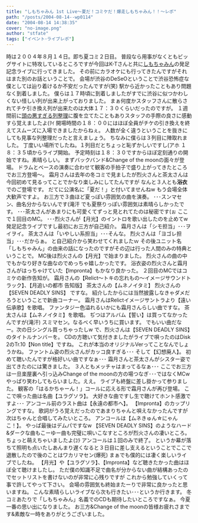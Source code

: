 ```yaml
---
title: "しもちゃみん 1st Live～夏だ！コミケだ！爆走しもちゃみん！！～レポ"
path: "/posts/2004-08-14--wp0114"
date: "2004-08-14 14:38:35"
cover: "no-image.png"
author: "stfate"
tags: ["イベント･ライブレポ"]
---
```


時は２００４年８月１４日。即ち夏コミ２日目。
普段なら用事がなくともビッグサイトに特攻しているところですが今回はK-Tさんと共に<a href="http://www.shimochamin.com/" target="_self">しもちゃみん</a>の発足記念ライブに行ってきました。
その前にカラオケにも行ってきたんですがそれはまた別のお話ということで。
会場が渋谷のDeSeOということで渋谷恐怖症な僕としては辿り着けるか不安だったんですが(笑)
駅から近かったこともあり問題なく到着しました。
僕らは１７時頃に到着しましたがすでに渋谷に似つかわしくない怪しい列が出来上がっておりました。
まぁ何度かスタッフさんに散らされてチケ引き換え列が出来たのは大体１７：３０くらいだったのですが。
１週間前に<a href="http://stfate.whitesnow.jp/index.php?e=97">頭の悪すぎる列整理</a>に腹を立てたこともありスタッフの手際の良さに感動すら覚えましたよ(ｦｲ
開場時間の１８：００にはほぼ全員がチケの引き換えを終えてスムーズに入場できましたからねぇ。
人数が全く違うということを抜きにしても見事な列整理だったと言えましょう。
ちなみに僕らは３列目に陣取れました。
丁度いい場所でしたね。１列目だとちょっと恥ずかしいですし(アホ
１８：３５頃からライブ開始。
予定時刻は１８：３０ですからほぼ定刻通りの開始ですね。素晴らしい。
まずバックバンド&Change of the moonの面々が登場。
ドラムとベースの演奏に合わせて観客の手拍子で盛り上がってきたところでお三方登場〜。
霜月さんは去年の冬コミで見ましたが烈火さんと茶太さんは今回初めて見るってことでかなり楽しみにしてたんですが
なんと３人とも<b>浴衣</b>でのご登場です。
だてに公演名に「夏だ！」と付いてませんねw
もう会場全体大歓声ですよ。
お三方で３曲ほど夏っぽい雰囲気の曲を演奏。
･･･スンマセン、曲名分からないんです(滝汗
でも夏祭りっぽい雰囲気は素晴らしかったです。
･･･茶太さんがあまりにも可愛くてずっと見とれてたのは秘密です(ぉ
ここで１回目のMC。
･･･烈火さんが【月光】のイントロを歌い出したのを止めてw
発足記念ライブですし最初にお三方が自己紹介。
霜月さんは「シモ担当」･･･ヲイヲイ。
茶太さんは「いやしい系担当」･･･そんな。
烈火さんは「ヨゴレ担当」･･･だからぁ。
と自己紹介から笑わせてくれましたｗ
その後ユニット名「しもちゃみん」の由来の話になったのですがその辺は行った人間のみの特典ということで。
MC後は烈火さんの【月光】で始まりました。
烈火さんの曲の中でもかなり好きな曲なのでめっちゃ嬉しかったです。
浴衣姿の烈火さんと霜月さんがはっちゃけていた【Impronta】もかなり良かった。
２回目のMCではコミケの新作告知が。
霜月さんの【Relict〜トキの忘れもの〜イメージサウンドトラック】、【月追いの都市 告知版】
茶太さんの【ムネノイタミ】
烈火さんの【SEVEN DEADLY SINS】
ですな。
紹介したからには当然披露しなきゃダメだろうということで新曲コーナー。
霜月さんはRelictイメージサントラより【遠い伝承歌】を歌唱。
ファンタジー色溢れるいかにも霜月さんらしい曲ですな。
茶太さんは【ムネノイタミ】を歌唱。
ぢつはアルバム【誓い】は買ってなかったんですが(滝汗)
スミマセン。なるべく早いうちに買います。
でもいい曲だなー。次の日シングル買っちゃったしw
で、烈火さんは【SEVEN DEADLY SINS】のタイトルナンバーを。
CDの方聴いて気付きましたがライブで唄ったのはDisk 2のTr.10【Non title】ですね。
これが本当のオリジナルVerってことなんでしょうかね。
ファントム姿の烈火さんがカッコ良すぎる･･･
そして【幻想廃人】。
初めて聴いたんですが格好いい曲ですなぁ･･･
霜月さんと茶太さんがシスター姿で出てきたのには驚きました。
３人ともメッチャはまってるなぁ･･･
ここでお三方は一旦楽屋裏へ引っ込みChange of the moonの方の場つなぎ･･･ではなくMCw
やっぱり笑わしてもらいました。ええ。
ライブも終盤に差し掛かって参りました。
観客の「はるかちゃーん！」コールに応える形で霜月さんが再び登場。
ここで唄った曲は名曲【ユラグソラ】。
大好きな曲ですし生で聴けてホント感激ですよ･･･
アンコール前のラスト曲は【永遠の都市へ】。
【Impronta】のカップリングですな。
歌詞がうろ覚えだったのであまりちゃんと唄えなかったんですが次はちゃんと合唱してみたいところ。
アンコールは【ムネきゅん☆にゃんこ！】。
やっぱ最後はデムパですなw
【SEVEN DEADLY SINS】のようなハード&ダークな曲もこーゆー曲も完璧に唄いこなすところが烈火さんの凄いところ。
ちょっと萌えちゃいましたよ(ｺﾗ
アンコールは１回のみで終了。
というか幕が落ちて照明も点いたしあんまり遅くなると３日目に差し支えるということでここで退散したので後のことはワカリマセン(爆死)
まぁでも僕的には凄く楽しいライブでしたね。
【月光】や【ユラグソラ】、【Impronta】など聴きたかった曲はほぼ全て聴けましたし。
ただ僕の知識不足で曲名が分からない曲が結構あったのでセットリストを書けないのが非常に心残りですが
これから勉強していくって事で許してやって下さい。
会場の雰囲気も終始またーりで非常に良かったと思いますね。
こんな素晴らしいライブなら次も行きたい･･･というか行きます。
冬コミあたりで「しもちゃみん」名義でのCDも期待したいところですなぁ。
今夏一番の思い出になりました。
お三方&Change of the moonの皆様お疲れさまです&素敵な一時をありがとうございました。
